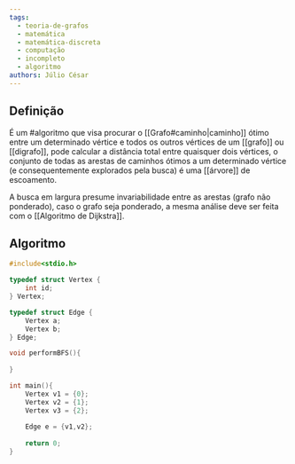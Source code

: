 ```yaml
---
tags:
  - teoria-de-grafos
  - matemática
  - matemática-discreta
  - computação
  - incompleto
  - algoritmo
authors: Júlio César
---
```

## Definição

É um #algoritmo que visa procurar o [[Grafo#caminho|caminho]] ótimo entre um determinado vértice e todos os outros vértices de um [[grafo]] ou [[digrafo]], pode calcular a distância total entre quaisquer dois vértices, o conjunto de todas as arestas de caminhos ótimos a um determinado vértice (e consequentemente explorados pela busca) é uma [[árvore]] de escoamento.

A busca em largura presume invariabilidade entre as arestas (grafo não ponderado), caso o grafo seja ponderado, a mesma análise deve ser feita com o [[Algoritmo de Dijkstra]].

## Algoritmo

```c
#include<stdio.h>

typedef struct Vertex {
    int id;
} Vertex;

typedef struct Edge {
    Vertex a;
    Vertex b;
} Edge;

void performBFS(){
    
}

int main(){
    Vertex v1 = {0};
    Vertex v2 = {1};
    Vertex v3 = {2};
    
    Edge e = {v1,v2};
    
	return 0;
}
```